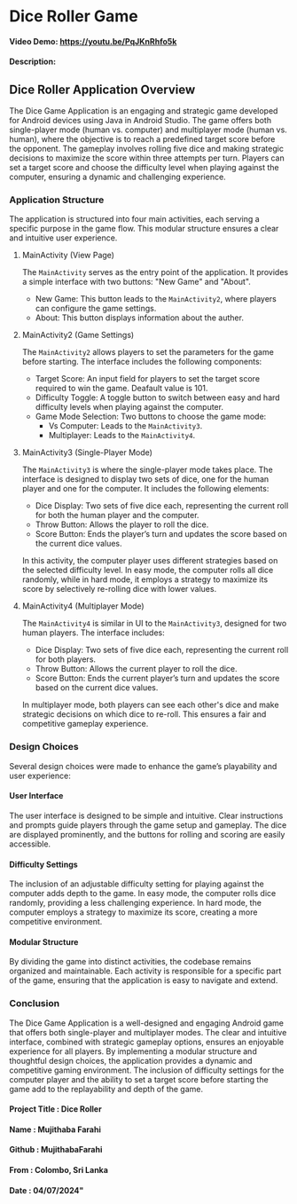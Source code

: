 # Dice Roller Game

#### Video Demo:  <https://youtu.be/PqJKnRhfo5k>

#### Description:

## Dice Roller Application Overview

The Dice Game Application is an engaging and strategic game developed for Android devices using Java in Android Studio. The game offers both single-player mode (human vs. computer) and multiplayer mode (human vs. human), where the objective is to reach a predefined target score before the opponent. The gameplay involves rolling five dice and making strategic decisions to maximize the score within three attempts per turn. Players can set a target score and choose the difficulty level when playing against the computer, ensuring a dynamic and challenging experience.

### Application Structure

The application is structured into four main activities, each serving a specific purpose in the game flow. This modular structure ensures a clear and intuitive user experience.

1. MainActivity (View Page)

   The `MainActivity` serves as the entry point of the application. It provides a simple interface with two buttons: "New Game" and "About".

   - New Game: This button leads to the `MainActivity2`, where players can configure the game settings.
   - About: This button displays information about the auther.

2. MainActivity2 (Game Settings)

   The `MainActivity2` allows players to set the parameters for the game before starting. The interface includes the following components:

   - Target Score: An input field for players to set the target score required to win the game. Deafault value is 101.
   - Difficulty Toggle: A toggle button to switch between easy and hard difficulty levels when playing against the computer.
   - Game Mode Selection: Two buttons to choose the game mode:
     - Vs Computer: Leads to the `MainActivity3`.
     - Multiplayer: Leads to the `MainActivity4`.

3. MainActivity3 (Single-Player Mode)

   The `MainActivity3` is where the single-player mode takes place. The interface is designed to display two sets of dice, one for the human player and one for the computer. It includes the following elements:

   - Dice Display: Two sets of five dice each, representing the current roll for both the human player and the computer.
   - Throw Button: Allows the player to roll the dice.
   - Score Button: Ends the player’s turn and updates the score based on the current dice values.

   In this activity, the computer player uses different strategies based on the selected difficulty level. In easy mode, the computer rolls all dice randomly, while in hard mode, it employs a strategy to maximize its score by selectively re-rolling dice with lower values.

4. MainActivity4 (Multiplayer Mode)

   The `MainActivity4` is similar in UI to the `MainActivity3`, designed for two human players. The interface includes:

   - Dice Display: Two sets of five dice each, representing the current roll for both players.
   - Throw Button: Allows the current player to roll the dice.
   - Score Button: Ends the current player’s turn and updates the score based on the current dice values.

   In multiplayer mode, both players can see each other's dice and make strategic decisions on which dice to re-roll. This ensures a fair and competitive gameplay experience.

### Design Choices

Several design choices were made to enhance the game’s playability and user experience:

#### User Interface

The user interface is designed to be simple and intuitive. Clear instructions and prompts guide players through the game setup and gameplay. The dice are displayed prominently, and the buttons for rolling and scoring are easily accessible.

#### Difficulty Settings

The inclusion of an adjustable difficulty setting for playing against the computer adds depth to the game. In easy mode, the computer rolls dice randomly, providing a less challenging experience. In hard mode, the computer employs a strategy to maximize its score, creating a more competitive environment.

#### Modular Structure

By dividing the game into distinct activities, the codebase remains organized and maintainable. Each activity is responsible for a specific part of the game, ensuring that the application is easy to navigate and extend.

### Conclusion

The Dice Game Application is a well-designed and engaging Android game that offers both single-player and multiplayer modes. The clear and intuitive interface, combined with strategic gameplay options, ensures an enjoyable experience for all players. By implementing a modular structure and thoughtful design choices, the application provides a dynamic and competitive gaming environment. The inclusion of difficulty settings for the computer player and the ability to set a target score before starting the game add to the replayability and depth of the game.

####   Project Title : Dice Roller
####   Name   : Mujithaba Farahi
####   Github : MujithabaFarahi
####   From   : Colombo, Sri Lanka
####   Date   : 04/07/2024"
